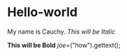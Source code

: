 # Hello-world
My name is Cauchy.
*This will be Italic*

**This will be Bold**
    $joe=$("how").gettext();

